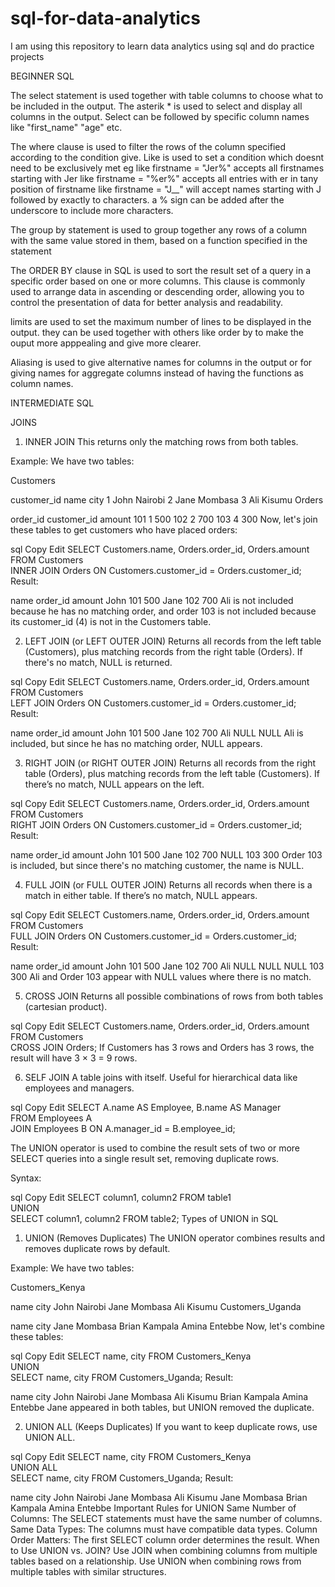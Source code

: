 # sql-for-data-analytics
I am using this repository to learn data analytics using sql and do practice projects

BEGINNER SQL

The select statement is used together with table columns to choose what to be included in the output. The asterik * is used to select and display all columns in the output. Select can be followed by specific column names like "first_name" "age" etc.

The where clause is used to filter the rows of the column specified according to the condition give. 
Like is used to set a condition which doesnt need to be exclusively met
eg like firstname = "Jer%" accepts all firstnames starting with Jer
like firstname = "%er%" accepts all entries with er in tany position of firstname
like firstname = "J__" will accept names starting with J followed by exactly to characters. 
a % sign can be added after the underscore to include more characters.

The group by statement is used to group together any rows of a column with the same value stored in 
them, based on a function specified in the statement

The ORDER BY clause in SQL is used to sort the result set of a query in a specific order based on one 
or more columns. This clause is commonly used to arrange data in ascending or descending order, 
allowing you to control the presentation of data for better analysis and readability.


limits are used to set the maximum number of lines to be displayed in the output. they can be 
used together with others like order by to make the ouput more apppealing and give more clearer.

Aliasing is used to give alternative names for columns in the output or for giving names for 
aggregate columns instead of having the functions as column names.


INTERMEDIATE SQL

JOINS
1. INNER JOIN
This returns only the matching rows from both tables.

Example:
We have two tables:

Customers

customer_id	name	city
1	John	Nairobi
2	Jane	Mombasa
3	Ali	Kisumu
Orders

order_id	customer_id	amount
101	1	500
102	2	700
103	4	300
Now, let's join these tables to get customers who have placed orders:

sql
Copy
Edit
SELECT Customers.name, Orders.order_id, Orders.amount  
FROM Customers  
INNER JOIN Orders ON Customers.customer_id = Orders.customer_id;
Result:

name	order_id	amount
John	101	500
Jane	102	700
Ali is not included because he has no matching order, and order 103 is not included because its customer_id (4) is not in the Customers table.

2. LEFT JOIN (or LEFT OUTER JOIN)
Returns all records from the left table (Customers), plus matching records from the right table (Orders). If there's no match, NULL is returned.

sql
Copy
Edit
SELECT Customers.name, Orders.order_id, Orders.amount  
FROM Customers  
LEFT JOIN Orders ON Customers.customer_id = Orders.customer_id;
Result:

name	order_id	amount
John	101	500
Jane	102	700
Ali	NULL	NULL
Ali is included, but since he has no matching order, NULL appears.

3. RIGHT JOIN (or RIGHT OUTER JOIN)
Returns all records from the right table (Orders), plus matching records from the left table (Customers). If there’s no match, NULL appears on the left.

sql
Copy
Edit
SELECT Customers.name, Orders.order_id, Orders.amount  
FROM Customers  
RIGHT JOIN Orders ON Customers.customer_id = Orders.customer_id;
Result:

name	order_id	amount
John	101	500
Jane	102	700
NULL	103	300
Order 103 is included, but since there's no matching customer, the name is NULL.

4. FULL JOIN (or FULL OUTER JOIN)
Returns all records when there is a match in either table. If there’s no match, NULL appears.

sql
Copy
Edit
SELECT Customers.name, Orders.order_id, Orders.amount  
FROM Customers  
FULL JOIN Orders ON Customers.customer_id = Orders.customer_id;
Result:

name	order_id	amount
John	101	500
Jane	102	700
Ali	NULL	NULL
NULL	103	300
Ali and Order 103 appear with NULL values where there is no match.

5. CROSS JOIN
Returns all possible combinations of rows from both tables (cartesian product).

sql
Copy
Edit
SELECT Customers.name, Orders.order_id, Orders.amount  
FROM Customers  
CROSS JOIN Orders;
If Customers has 3 rows and Orders has 3 rows, the result will have 3 × 3 = 9 rows.

6. SELF JOIN
A table joins with itself. Useful for hierarchical data like employees and managers.

sql
Copy
Edit
SELECT A.name AS Employee, B.name AS Manager  
FROM Employees A  
JOIN Employees B ON A.manager_id = B.employee_id;




The UNION operator is used to combine the result sets of two or more SELECT queries into a single result set, removing duplicate rows.

Syntax:

sql
Copy
Edit
SELECT column1, column2 FROM table1  
UNION  
SELECT column1, column2 FROM table2;
Types of UNION in SQL
1. UNION (Removes Duplicates)
The UNION operator combines results and removes duplicate rows by default.

Example:
We have two tables:

Customers_Kenya

name	city
John	Nairobi
Jane	Mombasa
Ali	Kisumu
Customers_Uganda

name	city
Jane	Mombasa
Brian	Kampala
Amina	Entebbe
Now, let's combine these tables:

sql
Copy
Edit
SELECT name, city FROM Customers_Kenya  
UNION  
SELECT name, city FROM Customers_Uganda;
Result:

name	city
John	Nairobi
Jane	Mombasa
Ali	Kisumu
Brian	Kampala
Amina	Entebbe
Jane appeared in both tables, but UNION removed the duplicate.

2. UNION ALL (Keeps Duplicates)
If you want to keep duplicate rows, use UNION ALL.

sql
Copy
Edit
SELECT name, city FROM Customers_Kenya  
UNION ALL  
SELECT name, city FROM Customers_Uganda;
Result:

name	city
John	Nairobi
Jane	Mombasa
Ali	Kisumu
Jane	Mombasa
Brian	Kampala
Amina	Entebbe
Important Rules for UNION
Same Number of Columns: The SELECT statements must have the same number of columns.
Same Data Types: The columns must have compatible data types.
Column Order Matters: The first SELECT column order determines the result.
When to Use UNION vs. JOIN?
Use JOIN when combining columns from multiple tables based on a relationship.
Use UNION when combining rows from multiple tables with similar structures.